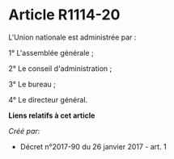 # Article R1114-20

L'Union nationale est administrée par : 

1° L'assemblée générale ; 

2° Le conseil d'administration ; 

3° Le bureau ; 

4° Le directeur général.

**Liens relatifs à cet article**

_Créé par_:

  - Décret n°2017-90 du 26 janvier 2017 - art. 1
